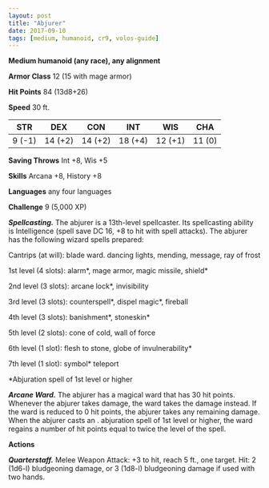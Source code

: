 ```yaml
---
layout: post
title: "Abjurer"
date: 2017-09-10
tags: [medium, humanoid, cr9, volos-guide]
---
```


**Medium humanoid (any race), any alignment**

**Armor Class** 12 (15 with mage armor)

**Hit Points** 84 (13d8+26)

**Speed** 30 ft.

|   STR   |   DEX   |   CON   |   INT   |   WIS   |   CHA   |
|:-----:|:-----:|:-----:|:-----:|:-----:|:-----:|
| 9 (-1) | 14 (+2) | 14 (+2) | 18 (+4) | 12 (+1) | 11 (0) |

**Saving Throws** Int +8, Wis +5

**Skills** Arcana +8, History +8

**Languages** any four languages

**Challenge** 9 (5,000 XP)

***Spellcasting.*** The abjurer is a 13th-level spellcaster. Its spellcasting ability is Intelligence (spell save DC 16, +8 to hit with spell attacks). The abjurer has the following wizard spells prepared:

Cantrips (at will): blade ward. dancing lights, mending, message, ray of frost

1st level (4 slots): alarm\*, mage armor, magic missile, shield\*

2nd level (3 slots): arcane lock*, invisibility

3rd level (3 slots): counterspell\*, dispel magic\*, fireball

4th level (3 slots): banishment\*, stoneskin\*

5th level (2 slots): cone of cold, wall of force

6th level (1 slot): flesh to stone, globe of invulnerability*

7th level (1 slot): symbol* teleport

*Abjuration spell of 1st level or higher

***Arcane Ward.*** The abjurer has a magical ward that has 30 hit points. Whenever the abjurer takes damage, the ward takes the damage instead. If the ward is reduced to 0 hit points, the abjurer takes any remaining damage. When the abjurer casts an . abjuration spell of 1st level or higher, the ward regains a number of hit points equal to twice the level of the spell.

**Actions**

***Quarterstaff.*** Melee Weapon Attack: +3 to hit, reach 5 ft., one target. Hit: 2 (1d6-l) bludgeoning damage, or 3 (1d8-l) bludgeoning damage if used with two hands.

